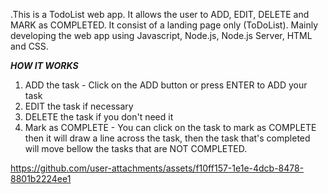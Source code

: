 .This is a TodoList web app. It allows the user to ADD, EDIT, DELETE and MARK as COMPLETED. It consist of a landing page only (ToDoList). Mainly developing the web app using Javascript, Node.js, Node.js Server, HTML and CSS.

***HOW IT WORKS***

1.  ADD the task - Click on the ADD button or press ENTER to ADD your task
2.  EDIT the task if necessary
3.  DELETE the task if you don't need it
4.  Mark as COMPLETE - You can click on the task to mark as COMPLETE then it will draw a line across the task, then the task that's completed will move bellow the tasks that are NOT COMPLETED.


https://github.com/user-attachments/assets/f10ff157-1e1e-4dcb-8478-8801b2224ee1

